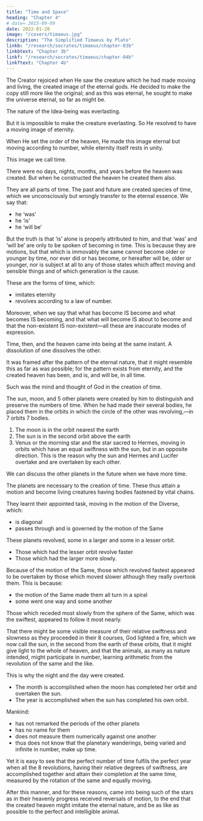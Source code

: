 ```yaml
---
title: "Time and Space"
heading: "Chapter 4"
# date= 2015-09-09
date: 2022-01-28
image: "/covers/timaeus.jpg"
description: "The Simplified Timaeus by Plato"
linkb: "/research/socrates/timaeus/chapter-03b"
linkbtext: "Chapter 3b"
linkf: "/research/socrates/timaeus/chapter-04b"
linkftext: "Chapter 4b"
---
```




The Creator rejoiced when He saw the creature which he had made moving and living, the created image of the eternal gods. He decided to make the copy still more like the original; and as this was eternal, he sought to make the universe eternal, so far as might be. 

The nature of the Idea-being was everlasting. 

But it is impossible to make the creature everlasting. So He resolved to have a moving image of eternity. 

When He set the order of the heaven, He made this image eternal but moving according to number, while eternity itself rests in unity. 

This image we call time.

There were no days, nights, months, and years before the heaven was created. But when he constructed the heaven he created them also. 

They are all parts of time. The past and future are created species of time, which we unconsciously but wrongly transfer to the eternal essence. We say that:
- he ‘was’
- he ‘is’
- he ‘will be’ 

But the truth is that ‘is’ alone is properly attributed to him, and that ‘was’ and ‘will be’ are only to be spoken of becoming in time. This is because they are motions, but that which is immovably the same cannot become older or younger by time, nor ever did or has become, or hereafter will be, older or younger, nor is subject at all to any of those states which affect moving and sensible things and of which generation is the cause. 

These are the forms of time, which:
- imitates eternity
- revolves according to a law of number. 

Moreover, when we say that what has become IS become and what becomes IS becoming, and that what will become IS about to become and that the non-existent IS non-existent—all these are inaccurate modes of expression. 

<!-- But perhaps this whole subject will be more suitably discussed on some other occasion. -->

Time, then, and the heaven came into being at the same instant. <!--  in order that, having been created together, if ever there was to be a --> A dissolution of one dissolves the other. <!--  them, they might be dissolved together. --> 

It was framed after the pattern of the eternal nature, that it might resemble this as far as was possible; for the pattern exists from eternity, and the created heaven has been, and is, and will be, in all time.

Such was the mind and thought of God in the creation of time. 

The sun, moon, and 5 other planets were created by him to distinguish and preserve the numbers of time. When he had made their several bodies, he placed them in the orbits in which the circle of the other was revolving,—in 7 orbits 7 bodies. 

1. The moon is in the orbit nearest the earth
2. The sun is in the second orbit above the earth
3. Venus or the morning star and the star sacred to Hermes, moving in orbits which have an equal swiftness with the sun, but in an opposite direction. This is the reason why the sun and Hermes and Lucifer overtake and are overtaken by each other. 

We can discuss the other planets in the future when we have more time.
<!-- To enumerate the places which he assigned to the other stars, and to give all the reasons why he assigned them, although a secondary matter, would give more trouble than the primary. These things at some future time, when we are at leisure, may have the consideration which they deserve, but not at present. -->

The planets are necessary to the creation of time. These thus attain a motion and become living creatures having bodies fastened by vital chains. 

They learnt their appointed task, moving in the motion of the Diverse, which:
- is diagonal
- passes through and is governed by the motion of the Same

These planets revolved, some in a larger and some in a lesser orbit.
- Those which had the lesser orbit revolve faster
- Those which had the larger more slowly. 

Because of the motion of the Same, those which revolved fastest appeared to be overtaken by those which moved slower although they really overtook them. This is because:
- the motion of the Same made them all turn in a spiral
- some went one way and some another

Those which receded most slowly from the sphere of the Same, which was the swiftest, appeared to follow it most nearly.

That there might be some visible measure of their relative swiftness and slowness as they proceeded in their 8 courses, God lighted a fire, which we now call the sun, in the second from the earth of these orbits, that it might give light to the whole of heaven, and that the animals, as many as nature intended, might participate in number, learning arithmetic from the revolution of the same and the like. 

This is why the night and the day were created.<!-- , being the period of the one most intelligent revolution. And --> 
- The month is accomplished when the moon has completed her orbit and overtaken the sun. 
- The year is accomplished when the sun has completed his own orbit. 

Mankind:
- has not remarked the periods of the other planets
- has no name for them
- does not measure them numerically against one another
- thus does not know that the planetary wanderings, being varied and infinite in number, make up time.

Yet it is easy to see that the perfect number of time fulfils the perfect year when all the 8 revolutions, having their relative degrees of swiftness, are accomplished together and attain their completion at the same time, measured by the rotation of the same and equally moving. 

After this manner, and for these reasons, came into being such of the stars as in their heavenly progress received reversals of motion, to the end that the created heaven might imitate the eternal nature, and be as like as possible to the perfect and intelligible animal.

